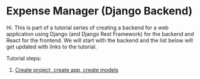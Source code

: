 # Expense Manager (Django Backend)

Hi. This is part of a tutorial series of creating a backend for a web application using Django (and Django Rest Framework) for the backend and React for the frontend. We will start with the backend and the list below will get updated with links to the tutorial.

Tutorial steps:
1. [Create project, create app, create models](https://www.podgurschi.com/post/django-expense-manager-1/)
